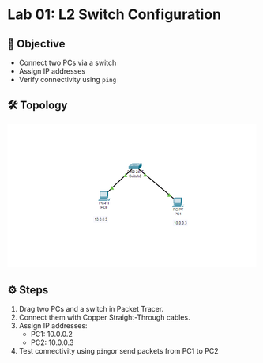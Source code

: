 # Lab 01: L2 Switch Configuration

## 🎯 Objective
- Connect two PCs via a switch
- Assign IP addresses
- Verify connectivity using `ping`

## 🛠 Topology
![Topology Diagram](L2-switch-configuration.png)

## ⚙️ Steps
1. Drag two PCs and a switch in Packet Tracer.
2. Connect them with Copper Straight-Through cables.
3. Assign IP addresses:
   - PC1: 10.0.0.2
   - PC2: 10.0.0.3
4. Test connectivity using `ping`or send packets from PC1 to PC2
